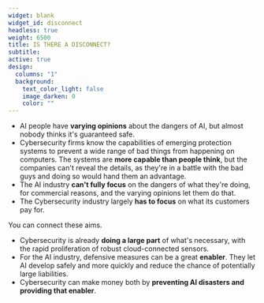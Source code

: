 ```yaml
---
widget: blank
widget_id: disconnect
headless: true
weight: 6500
title: IS THERE A DISCONNECT?
subtitle:
active: true
design:
  columns: "1"
  background:
    text_color_light: false
    image_darken: 0
    color: ""
---
```


- AI people have **varying opinions** about the dangers of AI, but almost nobody thinks it's guaranteed safe.
- Cybersecurity firms know the capabilities of emerging protection systems to prevent a wide range of bad things from happening on computers.  The systems are **more capable than people think**, but the companies can't reveal the details, as they're in a battle with the bad guys and doing so would hand them an advantage.
- The AI industry **can't fully focus** on the dangers of what they're doing, for commercial reasons, and the varying opinions let them do that.
- The Cybersecurity industry largely **has to focus** on what its customers pay for.

You can connect these aims.

- Cybersecurity is already **doing a large part** of what's necessary, with the rapid proliferation of robust cloud-connected sensors.
- For the AI industry, defensive measures can be a great **enabler**.  They let AI develop safely and more quickly and reduce the chance of potentially large liabilities.
- Cybersecurity can make money both by **preventing AI disasters and providing that enabler**.
